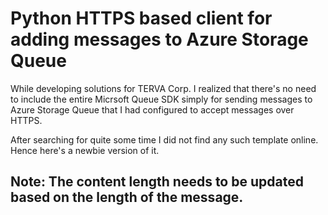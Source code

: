 # Python HTTPS based client for adding messages to Azure Storage Queue

While developing solutions for TERVA Corp. I realized that there's no need to include the entire Micrsoft Queue SDK simply for sending messages to Azure Storage Queue that I had configured to accept 
messages over HTTPS.

After searching for quite some time I did not find any such template online. Hence here's a newbie version of it.

## Note: The content length needs to be updated based on the length of the message.
